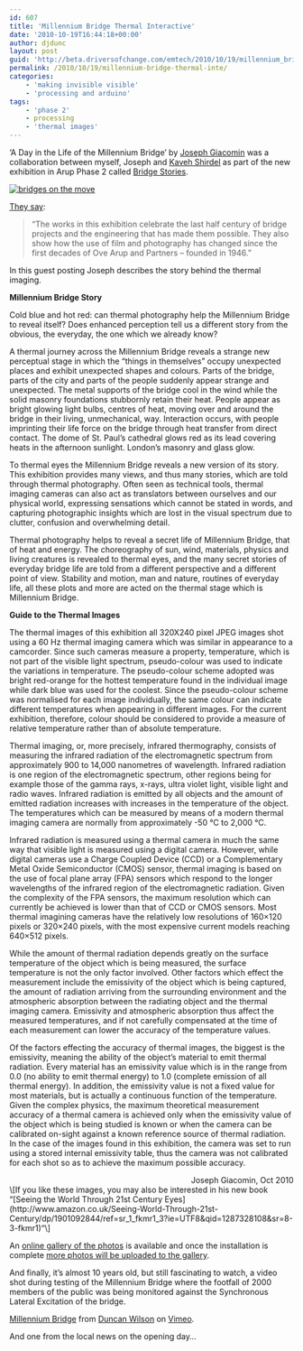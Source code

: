```yaml
---
id: 607
title: 'Millennium Bridge Thermal Interactive'
date: '2010-10-19T16:44:18+00:00'
author: djdunc
layout: post
guid: 'http://beta.driversofchange.com/emtech/2010/10/19/millennium_bridge_thermal_inte/'
permalink: /2010/10/19/millennium-bridge-thermal-inte/
categories:
    - 'making invisible visible'
    - 'processing and arduino'
tags:
    - 'phase 2'
    - processing
    - 'thermal images'
---
```


‘A Day in the Life of the Millennium Bridge’ by [Joseph Giacomin](http://www.perceptionenhancement.com/) was a collaboration between myself, Joseph and [Kaveh Shirdel](http://www.kavehshirdel.com/) as part of the new exhibition in Arup Phase 2 called [Bridge Stories](http://www.arup.com/News/Events_and_exhibitions/Bridge_Stories.aspx#!).

[![bridges on the move](https://i0.wp.com/farm5.static.flickr.com/4108/5097103140_f75cc242b5.jpg?resize=500%2C281)](http://www.flickr.com/photos/pseudonomad/5097103140/ "bridges on the move by pseudonomad, on Flickr")

[They say](http://www.arup.com/News/Events_and_exhibitions/Bridge_Stories.aspx#!):

> “The works in this exhibition celebrate the last half century of bridge projects and the engineering that has made them possible. They also show how the use of film and photography has changed since the first decades of Ove Arup and Partners – founded in 1946.”

In this guest posting Joseph describes the story behind the thermal imaging.

**Millennium Bridge Story**

Cold blue and hot red: can thermal photography help the Millennium Bridge to reveal itself? Does enhanced perception tell us a different story from the obvious, the everyday, the one which we already know?

A thermal journey across the Millennium Bridge reveals a strange new perceptual stage in which the “things in themselves” occupy unexpected places and exhibit unexpected shapes and colours. Parts of the bridge, parts of the city and parts of the people suddenly appear strange and unexpected. The metal supports of the bridge cool in the wind while the solid masonry foundations stubbornly retain their heat. People appear as bright glowing light bulbs, centres of heat, moving over and around the bridge in their living, unmechanical, way. Interaction occurs, with people imprinting their life force on the bridge through heat transfer from direct contact. The dome of St. Paul’s cathedral glows red as its lead covering heats in the afternoon sunlight. London’s masonry and glass glow.

To thermal eyes the Millennium Bridge reveals a new version of its story. This exhibition provides many views, and thus many stories, which are told through thermal photography. Often seen as technical tools, thermal imaging cameras can also act as translators between ourselves and our physical world, expressing sensations which cannot be stated in words, and capturing photographic insights which are lost in the visual spectrum due to clutter, confusion and overwhelming detail.

Thermal photography helps to reveal a secret life of Millennium Bridge, that of heat and energy. The choreography of sun, wind, materials, physics and living creatures is revealed to thermal eyes, and the many secret stories of everyday bridge life are told from a different perspective and a different point of view. Stability and motion, man and nature, routines of everyday life, all these plots and more are acted on the thermal stage which is Millennium Bridge.

**Guide to the Thermal Images**

The thermal images of this exhibition all 320X240 pixel JPEG images shot using a 60 Hz thermal imaging camera which was similar in appearance to a camcorder. Since such cameras measure a property, temperature, which is not part of the visible light spectrum, pseudo-colour was used to indicate the variations in temperature. The pseudo-colour scheme adopted was bright red-orange for the hottest temperature found in the individual image while dark blue was used for the coolest. Since the pseudo-colour scheme was normalised for each image individually, the same colour can indicate different temperatures when appearing in different images. For the current exhibition, therefore, colour should be considered to provide a measure of relative temperature rather than of absolute temperature.

Thermal imaging, or, more precisely, infrared thermography, consists of measuring the infrared radiation of the electromagnetic spectrum from approximately 900 to 14,000 nanometres of wavelength. Infrared radiation is one region of the electromagnetic spectrum, other regions being for example those of the gamma rays, x-rays, ultra violet light, visible light and radio waves. Infrared radiation is emitted by all objects and the amount of emitted radiation increases with increases in the temperature of the object. The temperatures which can be measured by means of a modern thermal imaging camera are normally from approximately -50 °C to 2,000 °C.

Infrared radiation is measured using a thermal camera in much the same way that visible light is measured using a digital camera. However, while digital cameras use a Charge Coupled Device (CCD) or a Complementary Metal Oxide Semiconductor (CMOS) sensor, thermal imaging is based on the use of focal plane array (FPA) sensors which respond to the longer wavelengths of the infrared region of the electromagnetic radiation. Given the complexity of the FPA sensors, the maximum resolution which can currently be achieved is lower than that of CCD or CMOS sensors. Most thermal imagining cameras have the relatively low resolutions of 160×120 pixels or 320×240 pixels, with the most expensive current models reaching 640×512 pixels.

While the amount of thermal radiation depends greatly on the surface temperature of the object which is being measured, the surface temperature is not the only factor involved. Other factors which effect the measurement include the emissivity of the object which is being captured, the amount of radiation arriving from the surrounding environment and the atmospheric absorption between the radiating object and the thermal imaging camera. Emissivity and atmospheric absorption thus affect the measured temperatures, and if not carefully compensated at the time of each measurement can lower the accuracy of the temperature values.

Of the factors effecting the accuracy of thermal images, the biggest is the emissivity, meaning the ability of the object’s material to emit thermal radiation. Every material has an emissivity value which is in the range from 0.0 (no ability to emit thermal energy) to 1.0 (complete emission of all thermal energy). In addition, the emissivity value is not a fixed value for most materials, but is actually a continuous function of the temperature. Given the complex physics, the maximum theoretical measurement accuracy of a thermal camera is achieved only when the emissivity value of the object which is being studied is known or when the camera can be calibrated on-sight against a known reference source of thermal radiation. In the case of the images found in this exhibition, the camera was set to run using a stored internal emissivity table, thus the camera was not calibrated for each shot so as to achieve the maximum possible accuracy.

<div style="text-align: right">Joseph Giacomin, Oct 2010 </div>\[If you like these images, you may also be interested in his new book “[Seeing the World Through 21st Century Eyes](http://www.amazon.co.uk/Seeing-World-Through-21st-Century/dp/1901092844/ref=sr_1_fkmr1_3?ie=UTF8&qid=1287328108&sr=8-3-fkmr1)“\]

An [online gallery of the photos](http://www.flickr.com/photos/pseudonomad/sets/72157625198297976/) is available and once the installation is complete [more photos will be uploaded to the gallery](http://www.flickr.com/photos/pseudonomad/sets/72157625203531742/with/5097103140/).

And finally, it’s almost 10 years old, but still fascinating to watch, a video shot during testing of the Millennium Bridge where the footfall of 2000 members of the public was being monitored against the Synchronous Lateral Excitation of the bridge.

[Millennium Bridge](http://vimeo.com/6804670) from [Duncan Wilson](http://vimeo.com/djdunc) on [Vimeo](http://vimeo.com).

And one from the local news on the opening day…